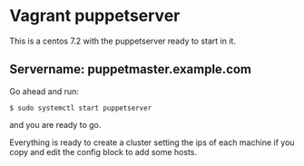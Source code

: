 # Vagrant puppetserver

This is a centos 7.2 with the puppetserver ready to start in it.

## Servername: puppetmaster.example.com

Go ahead and run:

```
$ sudo systemctl start puppetserver
```

and you are ready to go.

Everything is ready to create a cluster setting the ips of each machine if you copy and edit the config block to add some hosts.


